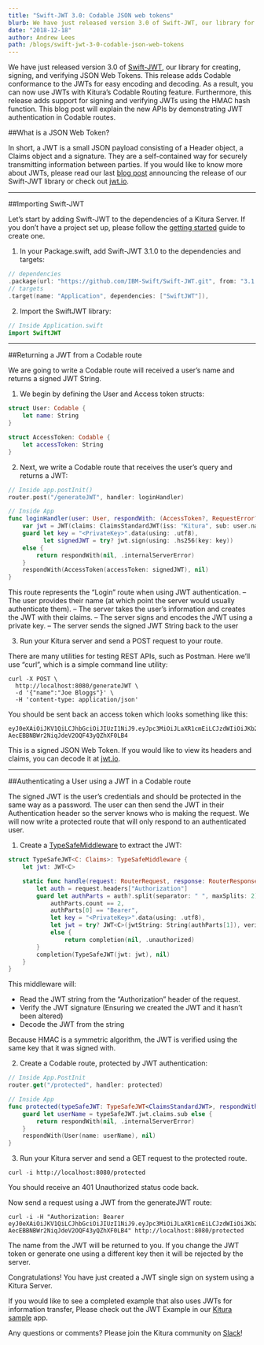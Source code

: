 ```yaml
---
title: "Swift-JWT 3.0: Codable JSON web tokens"
blurb: We have just released version 3.0 of Swift-JWT, our library for creating, signing, and verifying JSON Web Tokens
date: "2018-12-18"
author: Andrew Lees
path: /blogs/swift-jwt-3-0-codable-json-web-tokens
---
```


We have just released version 3.0 of [Swift-JWT](https://github.com/IBM-Swift/Swift-JWT), our library for creating, signing, and verifying JSON Web Tokens. This release adds Codable conformance to the JWTs for easy encoding and decoding. As a result, you can now use JWTs with Kitura’s Codable Routing feature. Furthermore, this release adds support for signing and verifying JWTs using the HMAC hash function. This blog post will explain the new APIs by demonstrating JWT authentication in Codable routes.

##What is a JSON Web Token?

In short, a JWT is a small JSON payload consisting of a Header object, a Claims object and a signature. They are a self-contained way for securely transmitting information between parties. If you would like to know more about JWTs, please read our last [blog post](/blogs/swift-jwt) announcing the release of our Swift-JWT library or check out [jwt.io](https://jwt.io).

---

##Importing Swift-JWT

Let’s start by adding Swift-JWT to the dependencies of a Kitura Server. If you don’t have a project set up, please follow the [getting started](/docs/getting-started/create-server-cli) guide to create one.

1. In your Package.swift, add Swift-JWT 3.1.0 to the dependencies and targets:

```swift
// dependencies
.package(url: "https://github.com/IBM-Swift/Swift-JWT.git", from: "3.1.0")
// targets
.target(name: "Application", dependencies: ["SwiftJWT"]),
```

2. Import the SwiftJWT library:

```swift
// Inside Application.swift
import SwiftJWT
```

---

##Returning a JWT from a Codable route

We are going to write a Codable route will received a user’s name and returns a signed JWT String.

1. We begin by defining the User and Access token structs:

```swift
struct User: Codable {
    let name: String
}

struct AccessToken: Codable {
    let accessToken: String
}
```

2. Next, we write a Codable route that receives the user’s query and returns a JWT:

```swift
// Inside app.postInit()
router.post("/generateJWT", handler: loginHandler)

// Inside App
func loginHandler(user: User, respondWith: (AccessToken?, RequestError?) -> Void) {
    var jwt = JWT(claims: ClaimsStandardJWT(iss: "Kitura", sub: user.name))
    guard let key = "<PrivateKey>".data(using: .utf8),
          let signedJWT = try? jwt.sign(using: .hs256(key: key))
    else {
        return respondWith(nil, .internalServerError)
    }
    respondWith(AccessToken(accessToken: signedJWT), nil)
}
```

This route represents the “Login” route when using JWT authentication.
– The user provides their name (at which point the server would usually authenticate them).
– The server takes the user’s information and creates the JWT with their claims.
– The server signs and encodes the JWT using a private key.
– The server sends the signed JWT String back to the user

3. Run your Kitura server and send a POST request to your route.

There are many utilities for testing REST APIs, such as Postman. Here we’ll use “curl”, which is a simple command line utility:

```
curl -X POST \
  http://localhost:8080/generateJWT \
  -d '{"name":"Joe Bloggs"}' \
  -H 'content-type: application/json'
```

You should be sent back an access token which looks something like this:

```
eyJ0eXAiOiJKV1QiLCJhbGciOiJIUzI1NiJ9.eyJpc3MiOiJLaXR1cmEiLCJzdWIiOiJKb2UgQmxvZ2dzIn0.Q2UbWSsU-AecEBBNBWr2NiqJdeV2OQF43yQZhXF0LB4
```

This is a signed JSON Web Token. If you would like to view its headers and claims, you can decode it at [jwt.io](https://jwt.io).

---

##Authenticating a User using a JWT in a Codable route

The signed JWT is the user’s credentials and should be protected in the same way as a password. The user can then send the JWT in their Authentication header so the server knows who is making the request. We will now write a protected route that will only respond to an authenticated user.

1. Create a [TypeSafeMiddleware](/blogs/type-safe-middleware) to extract the JWT:

```swift
struct TypeSafeJWT<C: Claims>: TypeSafeMiddleware {
    let jwt: JWT<C>

    static func handle(request: RouterRequest, response: RouterResponse, completion: @escaping (TypeSafeJWT?, RequestError?) -> Void) {
        let auth = request.headers["Authorization"]
        guard let authParts = auth?.split(separator: " ", maxSplits: 2),
            authParts.count == 2,
            authParts[0] == "Bearer",
            let key = "<PrivateKey>".data(using: .utf8),
            let jwt = try? JWT<C>(jwtString: String(authParts[1]), verifier: .hs256(key: key))
            else {
                return completion(nil, .unauthorized)
        }
        completion(TypeSafeJWT(jwt: jwt), nil)
    }
}
```

This middleware will:
* Read the JWT string from the “Authorization” header of the request.
* Verify the JWT signature (Ensuring we created the JWT and it hasn’t been altered)
* Decode the JWT from the string

Because HMAC is a symmetric algorithm, the JWT is verified using the same key that it was signed with.

2. Create a Codable route, protected by JWT authentication:

```swift
// Inside App.PostInit
router.get("/protected", handler: protected)

// Inside App
func protected(typeSafeJWT: TypeSafeJWT<ClaimsStandardJWT>, respondWith: (User?, RequestError?) -> Void) {
    guard let userName = typeSafeJWT.jwt.claims.sub else {
        return respondWith(nil, .internalServerError)
    }
    respondWith(User(name: userName), nil)
}
```

3. Run your Kitura server and send a GET request to the protected route.

```
curl -i http://localhost:8080/protected
```

You should receive an 401 Unauthorized status code back.

Now send a request using a JWT from the generateJWT route:

```
curl -i -H "Authorization: Bearer eyJ0eXAiOiJKV1QiLCJhbGciOiJIUzI1NiJ9.eyJpc3MiOiJLaXR1cmEiLCJzdWIiOiJKb2UgQmxvZ2dzIn0.Q2UbWSsU-AecEBBNBWr2NiqJdeV2OQF43yQZhXF0LB4" http://localhost:8080/protected
```

The name from the JWT will be returned to you. If you change the JWT token or generate one using a different key then it will be rejected by the server.

Congratulations! You have just created a JWT single sign on system using a Kitura Server.

If you would like to see a completed example that also uses JWTs for information transfer, Please check out the JWT Example in our [Kitura sample](https://github.com/IBM-Swift/Kitura-Sample) app.

Any questions or comments? Please join the Kitura community on [Slack](http://swift-at-ibm-slack.mybluemix.net/?cm_sp=dw-bluemix-_-swift-_-devcenter&_ga=2.159686845.186671014.1570626561-1743126121.1570022962)!
